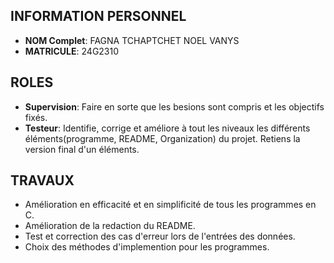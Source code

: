 ## INFORMATION PERSONNEL
- **NOM Complet**: FAGNA TCHAPTCHET NOEL VANYS
- **MATRICULE**: 24G2310

## ROLES
- **Supervision**: Faire en sorte que les besions sont compris et les objectifs fixés.
- **Testeur**: Identifie, corrige et améliore à tout les niveaux les différents éléments(programme, README, Organization) du projet. Retiens la version final d'un éléments.

## TRAVAUX
- Amélioration en efficacité et en simplificité de tous les programmes en C.
- Amélioration de la redaction du README. 
- Test et correction des cas d'erreur lors de l'entrées des données. 
- Choix des méthodes d'implemention pour les programmes. 